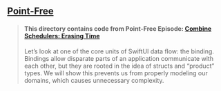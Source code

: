 ## [Point-Free](https://www.pointfree.co)

> #### This directory contains code from Point-Free Episode: [Combine Schedulers: Erasing Time](https://www.pointfree.co/episodes/ep107-composable-swiftui-bindings-the-problem)
>
> Let’s look at one of the core units of SwiftUI data flow: the binding. Bindings allow disparate parts of an application communicate with each other, but they are rooted in the idea of structs and “product” types. We will show this prevents us from properly modeling our domains, which causes unnecessary complexity.
